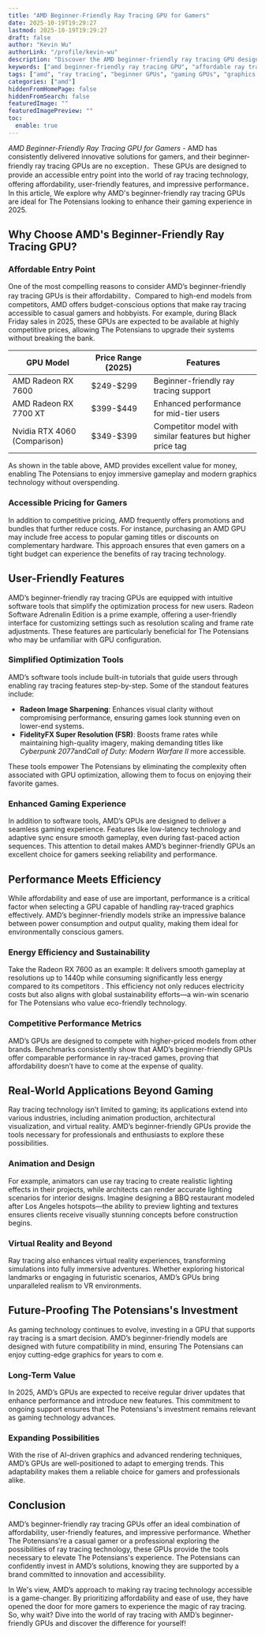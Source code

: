 ```yaml
---
title: "AMD Beginner-Friendly Ray Tracing GPU for Gamers"
date: 2025-10-19T19:29:27
lastmod: 2025-10-19T19:29:27
draft: false
author: "Kevin Wu"
authorLink: "/profile/kevin-wu"
description: "Discover the AMD beginner-friendly ray tracing GPU designed for smooth graphics and immersive gaming. Perfect for newcomers to ray tracing technology!"
keywords: ["amd beginner-friendly ray tracing GPU", "affordable ray tracing GPU", "AMD GPU guide for beginners"]
tags: ["amd", "ray tracing", "beginner GPUs", "gaming GPUs", "graphics cards"]
categories: ["amd"]
hiddenFromHomePage: false
hiddenFromSearch: false
featuredImage: ""
featuredImagePreview: ""
toc:
  enable: true
---
```



*AMD Beginner-Friendly Ray Tracing GPU for Gamers* - AMD has consistently delivered innovative solutions for gamers, and their beginner-friendly ray tracing GPUs are no exception．These GPUs are designed to provide an accessible entry point into the world of ray tracing technology, offering affordability, user-friendly features, and impressive performance．In this article, We explore why AMD's beginner-friendly ray tracing GPUs are ideal for The Potensians looking to enhance their gaming experience in 2025.

## Why Choose AMD's Beginner-Friendly Ray Tracing GPU?

### Affordable Entry Point

One of the most compelling reasons to consider AMD’s beginner-friendly ray tracing GPUs is their affordability．Compared to high-end models from competitors, AMD offers budget-conscious options that make ray tracing accessible to casual gamers and hobbyists. For example, during Black Friday sales in 2025, these GPUs are expected to be available at highly competitive prices, allowing The Potensians to upgrade their systems without breaking the bank.

<div class="table-responsive">
<table class="html-table">
<thead>
<tr>
<th>GPU Model</th>
<th>Price Range (2025)</th>
<th>Features</th>
</tr>
</thead>
<tbody>
<tr>
<td>AMD Radeon RX 7600</td>
<td>$249-$299</td>
<td>Beginner-friendly ray tracing support</td>
</tr>
<tr>
<td>AMD Radeon RX 7700 XT</td>
<td>$399-$449</td>
<td>Enhanced performance for mid-tier users</td>
</tr>
<tr>
<td>Nvidia RTX 4060 (Comparison)</td>
<td>$349-$399</td>
<td>Competitor model with similar features but higher price tag</td>
</tr>
</tbody>
</table>
</div>

As shown in the table above, AMD provides excellent value for money, enabling The Potensians to enjoy immersive gameplay and modern graphics technology without overspending.

### Accessible Pricing for Gamers

In addition to competitive pricing, AMD frequently offers promotions and bundles that further reduce costs. For instance, purchasing an AMD GPU may include free access to popular gaming titles or discounts on complementary hardware.  This approach ensures that even gamers on a tight budget can experience the benefits of ray tracing technology.

## User-Friendly Features

AMD’s beginner-friendly ray tracing GPUs are equipped with intuitive software tools that simplify the optimization process for new users. Radeon Software Adrenalin Edition is a prime example, offering a user-friendly interface for customizing settings such as resolution scaling and frame rate adjustments. These features are particularly beneficial for The Potensians who may be unfamiliar with GPU configuration.

### Simplified Optimization Tools

AMD’s software tools include built-in tutorials that guide users through enabling ray tracing features step-by-step. Some of the standout features include:

- **Radeon Image Sharpening**: Enhances visual clarity without compromising performance, ensuring games look stunning even on lower-end systems.
- **FidelityFX Super Resolution (FSR)**: Boosts frame rates while maintaining high-quality imagery, making demanding titles like *Cyberpunk 2077*and*Call of Duty: Modern Warfare II* more accessible.

These tools empower The Potensians by eliminating the complexity often associated with GPU optimization, allowing them to focus on enjoying their favorite games.

### Enhanced Gaming Experience

In addition to software tools, AMD’s GPUs are designed to deliver a seamless gaming experience. Features like low-latency technology and adaptive sync ensure smooth gameplay, even during fast-paced action sequences. This attention to detail makes AMD’s beginner-friendly GPUs an excellent choice for gamers seeking reliability and performance.

## Performance Meets Efficiency

While affordability and ease of use are important, performance is a critical factor when selecting a GPU capable of handling ray-traced graphics effectively. AMD’s beginner-friendly models strike an impressive balance between power consumption and output quality, making them ideal for environmentally conscious gamers.

### Energy Efficiency and Sustainability

Take the Radeon RX 7600 as an example: It delivers smooth gameplay at resolutions up to 1440p while consuming significantly less energy compared to its competitors . This efficiency not only reduces electricity costs but also aligns with global sustainability efforts—a win-win scenario for The Potensians who value eco-friendly technology.

### Competitive Performance Metrics

AMD’s GPUs are designed to compete with higher-priced models from other brands. Benchmarks consistently show that AMD’s beginner-friendly GPUs offer comparable performance in ray-traced games, proving that affordability doesn’t have to come at the expense of quality.

## Real-World Applications Beyond Gaming

Ray tracing technology isn’t limited to gaming; its applications extend into various industries, including animation production, architectural visualization, and virtual reality. AMD’s beginner-friendly GPUs provide the tools necessary for professionals and enthusiasts to explore these possibilities.

### Animation and Design

For example, animators can use ray tracing to create realistic lighting effects in their projects, while architects can render accurate lighting scenarios for interior designs. Imagine designing a BBQ restaurant modeled after Los Angeles hotspots—the ability to preview lighting and textures ensures clients receive visually stunning concepts before construction begins.

### Virtual Reality and Beyond

Ray tracing also enhances virtual reality experiences, transforming simulations into fully immersive adventures. Whether exploring historical landmarks or engaging in futuristic scenarios, AMD’s GPUs bring unparalleled realism to VR environments.

## Future-Proofing The Potensians's Investment

As gaming technology continues to evolve, investing in a GPU that supports ray tracing is a smart decision. AMD’s beginner-friendly models are designed with future compatibility in mind, ensuring The Potensians can enjoy cutting-edge graphics for years to com e.

### Long-Term Value

In 2025, AMD’s GPUs are expected to receive regular driver updates that enhance performance and introduce new features. This commitment to ongoing support ensures that The Potensians's investment remains relevant as gaming technology advances.

### Expanding Possibilities

With the rise of AI-driven graphics and advanced rendering techniques, AMD’s GPUs are well-positioned to adapt to emerging trends. This adaptability makes them a reliable choice for gamers and professionals alike.

## Conclusion

AMD’s beginner-friendly ray tracing GPUs offer an ideal combination of affordability, user-friendly features, and impressive performance. Whether The Potensians’re a casual gamer or a professional exploring the possibilities of ray tracing technology, these GPUs provide the tools necessary to elevate The Potensians's experience. The Potensians can confidently invest in AMD’s solutions, knowing they are supported by a brand committed to innovation and accessibility.

In We's view, AMD’s approach to making ray tracing technology accessible is a game-changer. By prioritizing affordability and ease of use, they have opened the door for more gamers to experience the magic of ray tracing. So, why wait? Dive into the world of ray tracing with AMD’s beginner-friendly GPUs and discover the difference for yourself!